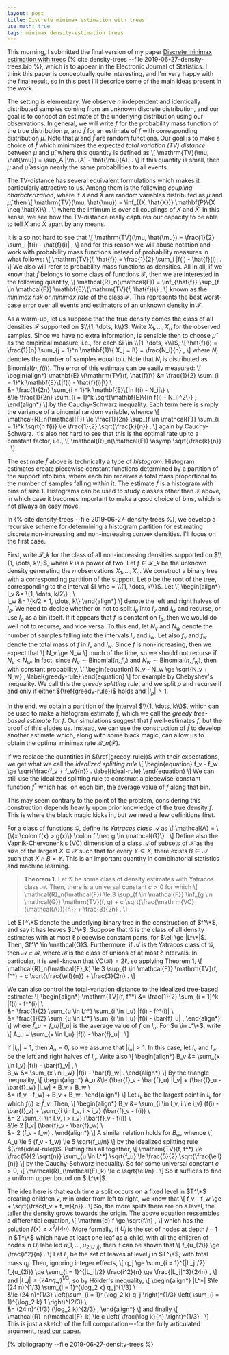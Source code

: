 ```yaml
---
layout: post
title: Discrete minimax estimation with trees
use_math: true
tags: minimax density-estimation trees
---
```


This morning, I submitted the final version of my paper [Discrete
minimax estimation with trees][density-trees] {% cite density-trees --file
2019-06-27-density-trees.bib %}, which is to appear in the Electronic
Journal of Statistics. I think this paper is conceptually quite
interesting, and I'm very happy with the final result, so in this post
I'll describe some of the main ideas present in the work.

The setting is elementary. We observe $n$ independent and identically
distributed samples coming from an unknown discrete distribution, and
our goal is to concoct an estimate of the underlying distribution
using our observations. In general, we will write $f$ for the
probability mass function of the true distribution $\mu$, and
$\hat{f}$ for an estimate of $f$ with corresponding distribution
$\hat{\mu}$. Note that $\hat{\mu}$ and $\hat{f}$ are random functions.
Our goal is to make a choice of $\hat{f}$ which minimizes
the expected *total variation (TV) distance* between $\mu$ and $\hat{\mu}$,
where this quantity is defined as
\\[
	\mathrm{TV}(\mu, \hat{\mu}) = \sup_A |\mu(A) - \hat{\mu}(A)| .
\\]
If this quantity is small, then $\mu$ and $\hat{\mu}$ assign nearly
the same probabilities to all events.

The TV-distance has several equivalent formulations which makes it
particularly attractive to us. Among them is the following *coupling
characterization*, where if $X$ and $\hat{X}$ are random variables
distributed as $\mu$ and $\hat{\mu}$, then
\\[
	\mathrm{TV}(\mu, \hat{\mu}) = \inf_{(X, \hat{X})} \mathbf{P}\\{X \neq \hat{X}\\} ,
\\]
where the infimum is over all couplings of $X$ and $\hat{X}$. In this sense, we see how the TV-distance really captures our capacity to be able to tell $X$ and $\hat{X}$ apart by any means.

It is also not hard to see that
\\[
	\mathrm{TV}(\mu, \hat{\mu}) = \frac{1}{2} \sum_i |f(i) - \hat{f}(i)| ,
\\]
and for this reason we will abuse notation and work with probability
mass functions instead of probability measures in what follows:
\\[
	\mathrm{TV}(f, \hat{f}) = \frac{1}{2} \sum_i |f(i) - \hat{f}(i)| .
\\]
We also will refer to probability mass functions as densities.
All in all, if we know that $f$ belongs to some class of functions
$\mathcal{F}$, then we are interested in the following quantity,
\\[
	\mathcal{R}\_n(\mathcal{F}) = \inf_{\hat{f}} \sup_{f \in \mathcal{F}} \mathbf{E}\\{\mathrm{TV}(f, \hat{f})\\} ,
\\]
known as the *minimax risk* or *minimax rate* of the class
$\mathcal{F}$. This represents the best worst-case error over all
events and estimators of an unknown density in $\mathcal{F}$.

As a warm-up, let us suppose that the true density comes the class of
all densities $\mathcal{F}$ supported on $\\{1, \dots, k\\}$. Write $X_1, \dots,
X_n$ for the observed samples. Since we have no extra information, is
sensible then to choose $\hat{\mu}$ as the empirical measure, i.e., for
each $i \in \\{1, \dots, k\\}$,
\\[
	\hat{f}(i) = \frac{1}{n} \sum_{j = 1}^n \mathbf{1}\\{ X_j = i\\} = \frac{N_i}{n} ,
\\]
where $N_i$ denotes the number of samples equal to $i$. Note that
$N_i$ is distributed as $\mathrm{Binomial}(n, f(i))$. The error of
this estimate can be easily measured:
\\[
\begin{align\*}
	\mathbf{E} \\{\mathrm{TV}(f, \hat{f})\\} &= \frac{1}{2} \sum_{i = 1}^k \mathbf{E}\\{|f(i) - \hat{f}(i)|\\} \\\
	&= \frac{1}{2n} \sum_{i = 1}^k \mathbf{E}\\{|n f(i) - N_i|\\} \\\
	&\le \frac{1}{2n} \sum_{i = 1}^k \sqrt{\mathbf{E}\\{(n f(i) - N_i)^2\\}} ,
\end{align\*}
\\]
by the Cauchy-Schwarz inequality. Each term here is simply the
variance of a binomial random variable, whence
\\[
	\mathcal{R}\_n(\mathcal{F}) \le \frac{1}{2n} \sup_{f \in \mathcal{F}} \sum_{i = 1}^k \sqrt{n f(i)} \le \frac{1}{2} \sqrt{\frac{k}{n}} ,
\\]
again by Cauchy-Schwarz. It's also not hard to see that this is the
optimal rate up to a constant factor, i.e.,
\\[
	\mathcal{R}\_n(\mathcal{F}) \asymp \sqrt{\frac{k}{n}} .
\\]

The estimate $\hat{f}$ above is technically a type of
*histogram*. Histogram estimates create piecewise constant functions
determined by a partition of the support into bins, where each bin
receives a total mass proportional to the number of samples falling
within it. The estimate $\hat{f}$ is a histogram with bins of size
$1$. Histograms can be used to study classes other than $\mathcal{F}$
above, in which case it becomes important to make a good choice of
bins, which is not always an easy move.

In {% cite density-trees --file 2019-06-27-density-trees %}, we
develop a recursive scheme for determining a histogram partition for
estimating discrete non-increasing and non-increasing convex
densities. I'll focus on the first case.

First, write $\mathcal{F}\_k$ for the class of all non-increasing
densities supported on $\\{1, \dots, k\\}$, where $k$ is a power of
two. Let $f \in \mathcal{F}\_k$ be the unknown density generating the
$n$ observations $X_1, \dots, X_n$. We construct a binary tree with a
corresponding partition of the support. Let $\rho$ be the root of the
tree, corresponding to the interval $I_\rho = \\{1, \dots, k\\}$. Let
\\[
\begin{align\*}
	I_v &= \\{1, \dots, k/2\\} , \\\
	I_w &= \\{k/2 + 1, \dots, k\\} 
\end{align\*}
\\]
denote the left and right halves of $I_\rho$. We need to decide
whether or not to split $I_\rho$ into $I_v$ and $I_w$ and recurse, or
use $I_\rho$ as a bin itself. If it appears that $f$ is constant on
$I_\rho$, then we would do well not to recurse, and vice versa. To
this end, let $N_v$ and $N_w$ denote the number of samples falling
into the intervals $I_v$ and $I_w$. Let also $f_v$ and $f_w$ denote
the total mass of $f$ in $I_v$ and $I_w$. Since $f$ is non-increasing,
then we expect that
\\[
	N_v \ge N_w 
\\]
much of the time, so we should not recurse if $N_v < N_w$. In fact,
since $N_v \sim \mathrm{Binomial}(n, f_v)$ and $N_w \sim
\mathrm{Binomial}(n, f_w)$, then with constant probability,
\\[
\begin{equation}
	N_v - N_w \ge \sqrt{N_v + N_w} , \label{greedy-rule}
\end{equation}
\\]
for example by Chebyshev's inequality. We call this the *greedy
splitting rule*, and we split $\rho$ and recurse if and only if either
$(\ref{greedy-rule})$ holds and $|I_\rho| > 1$.

In the end, we obtain a partition of the interval $\\{1, \dots, k\\}$,
which can be used to make a histogram estimate $\hat{f}$, which we
call the *greedy tree-based estimate* for $f$. Our simulations suggest
that $\hat{f}$ well-estimates $f$, but the proof of this eludes
us. Instead, we can use the construction of $\hat{f}$ to develop
another estimate which, along with some black magic, can allow us to
obtain the optimal minimax rate $\mathcal{R}\_n(\mathcal{F})$.

If we replace the quantities in $(\ref{greedy-rule})$ with their
expectations, we get what we call the *idealized splitting rule*
\\[
\begin{equation}
	f_v - f_w \ge \sqrt{\frac{f_v + f_w}{n}} . \label{ideal-rule}
\end{equation}
\\]
We can still use the idealized splitting rule to construct a
piecewise-constant function $f^*$ which has, on each bin, the average
value of $f$ along that bin.

This may seem contrary to the point of the problem, considering this
construction depends heavily upon prior knowledge of the true density
$f$. This is where the black magic kicks in, but we need a few
definitions first.

For a class of functions $\mathcal{G}$, define its *Yatracos class*
$\mathcal{A}$ as
\\[
	\mathcal{A} = \\{\\{x \colon f(x) > g(x)\\} \colon f \neq g \in \mathcal{G}\\} .
\\]
Define also the Vapnik-Chervonenkis (VC) dimension of a class
$\mathcal{A}$ of subsets of $\mathcal{X}$ as the size of the largest
$X \subseteq \mathcal{X}$ such that for every $Y \subseteq X$, there
exists $B \in \mathcal{A}$ such that $X \cap B = Y$. This is an
important quantity in combinatorial statistics and machine learning.

> **Theorem 1.**
> Let $\mathcal{G}$ be some class of density estimates with Yatracos class $\mathcal{A}$. Then, there is a universal constant $c > 0$ for which
>\\[
>	\mathcal{R}\_n(\mathcal{F}) \le 3 \sup_{f \in \mathcal{F}} \inf_{g \in \mathcal{G}} \mathrm{TV}(f, g) + c \sqrt{\frac{\mathrm{VC}(\mathcal{A})}{n}} + \frac{3}{2n} .
>\\]

Let $T^\*$ denote the underlying binary tree in the construction of
$f^\*$, and say it has leaves $L^\*$. Suppose that $\mathcal{G}$ is
the class of all density estimates with at most $\ell$
piecewise constant parts, for $\ell \ge |L^\*|$. Then, $f^\* \in \mathcal{G}$. Furthermore,
if $\mathcal{A}$ is the Yatracos class of $\mathcal{G}$, then
$\mathcal{A} \subset \mathcal{B}$, where $\mathcal{B}$ is the class of
unions of at most $\ell$ intervals. In particular, it is well-known
that $\mathrm{VC}(\mathcal{B}) = 2 \ell$, so applying Theorem 1,
\\[
	\mathcal{R}\_n(\mathcal{F}\_k) \le 3 \sup_{f \in \mathcal{F}} \mathrm{TV}(f, f^*) + c \sqrt{\frac{\ell}{n}} + \frac{3}{2n} .
\\]

We can also control the total-variation distance to the idealized
tree-based estimate:
\\[
\begin{align\*}
	\mathrm{TV}(f, f^*) &= \frac{1}{2} \sum_{i = 1}^k |f(i) - f^\*(i)| \\\
		       &= \frac{1}{2} \sum\_{u \in L^\*} \sum_{i \in I\_u} |f(i) - f^\*(i)| \\\
		       &= \frac{1}{2} \sum\_{u \in L^\*} \sum_{i \in I_u} |f(i) - \bar{f}\_u| ,
\end{align\*}
\\]
where $\bar{f}\_u = f\_u/|I\_u|$ is the average value of $f$ on
$I_u$. For $u \in L^\*$, write
\\[
	A\_u = \sum_{x \in I\_u} |f(i) - \bar{f}\_u| .
\\]

If $|I_u| = 1$, then $A_u = 0$, so we assume that $|I_u| > 1$. In this
case, let $I_v$ and $I_w$ be the left and right halves of $I_u$. Write
also
\\[
\begin{align\*}
	B_v &= \sum_{x \in I\_v} |f(i) - \bar{f}\_v| , \\\
	B_w &= \sum_{x \in I\_w} |f(i) - \bar{f}\_w| .
\end{align\*}
\\]
By the triangle inequality,
\\[
\begin{align\*}
	A\_u &\le (\bar{f}\_v - \bar{f}\_u) |I\_v| + (\bar{f}\_u - \bar{f}\_w) |I\_w| + B\_v + B\_w \\\
	&= (f\_v - f\_w) + B\_v + B\_w .
\end{align\*}
\\]
Let $i_v$ be the largest point in $I_v$ for which $f(i) \ge \bar{f}\_v$. Then,
\\[
\begin{align\*}
	B\_v &= \sum_{i \in I\_v, i \le i\_v} (f(i) - \bar{f}\_v) + \sum_{i \in I\_v, i > i\_v} (\bar{f}\_v - f(i)) \\\
	    &= 2 \sum_{i \in I\_v, i > i\_v} (\bar{f}\_v - f(i)) \\\
	    &\le 2 |I_v| (\bar{f}\_v - \bar{f}\_w) \\\
	    &= 2 (f\_v - f\_w) .
\end{align\*}
\\]
A similar relation holds for $B_w$, whence
\\[
	A\_u \le 5 (f\_v - f\_w) \le 5 \sqrt{f\_u/n} 
\\]
by the idealized splitting rule $(\ref{ideal-rule})$. Putting this all together,
\\[
	\mathrm{TV}(f, f^*) \le \frac{5}{2 \sqrt{n}} \sum_{u \in L^\*} \sqrt{f\_u} \le \frac{5}{2} \sqrt{\frac{\ell}{n}} 
\\]
by the Cauchy-Schwarz inequality. So for some universal constant $c > 0$,
\\[
	\mathcal{R}\_(\mathcal{F}\_k) \le c \sqrt{\ell/n} .
\\]
So it suffices to find a uniform upper bound on $|L^\*|$.

The idea here is that each time a split occurs on a fixed level in
$T^\*$ creating children $v, w$ in order from left to right, we know
that
\\[
	f\_v - f\_w \ge  + \sqrt{\frac{f\_v + f\_w}{n}} .
\\]
So, the more splits there are on a level, the taller the density grows
towards the origin. The above equation ressembles a differential equation,
\\[
	\mathrm{d} f \ge \sqrt{f/n} ,
\\]
which has the solution $f(x) \ge x^2/(4n)$. More formally, if $U_j$ is
the set of nodes at depth $j - 1$ in $T^\*$ which have at least one
leaf as a child, with all the children of nodes in $U_j$ labelled
$u\_1, \dots, u_{2|U\_j|}$, then it can be shown that
\\[
	f\_{u\_{2i}} \ge \frac{i^2}{n} .
\\]
Let $L_j$ be the set of leaves at level $j$ in $T^\*$, with total mass $q_j$. Then, ignoring integer effects,
\\[
	q\_j \ge \sum\_{i = 1}^{|L\_j|/2} f\_{u\_{2i}} \ge \sum\_{i = 1}^{|L\_j|/2} \frac{i^2}{n} \ge \frac{|L\_j|^3}{24n} ,
\\]
and $|L\_j| \le (24 n q\_j)^{1/3}$, so by Hölder's inequality,
\\[
\begin{align\*}
	|L^\*| &\le (24 n)^{1/3} \sum_{i = 1}^{\log\_2 k} q\_j^{1/3} \\\
	       &\le (24 n)^{1/3} \left(\sum_{i = 1}^{\log\_2 k} q\_j \right)^{1/3} \left( \sum_{i = 1}^{\log\_2 k} 1 \right)^{2/3} \\\
	       &= (24 n)^{1/3} (\log\_2 k)^{2/3} ,
\end{align\*}
\\]
and finally
\\[
	\mathcal{R}\_n(\mathcal{F}\_k) \le c \left( \frac{\log k}{n} \right)^{1/3} .
\\]
This is just a sketch of the full computation---for the fully
articulated argument, [read our paper][density-trees].

[density-trees]: https://arxiv.org/abs/1812.06063

{% bibliography --file 2019-06-27-density-trees %}